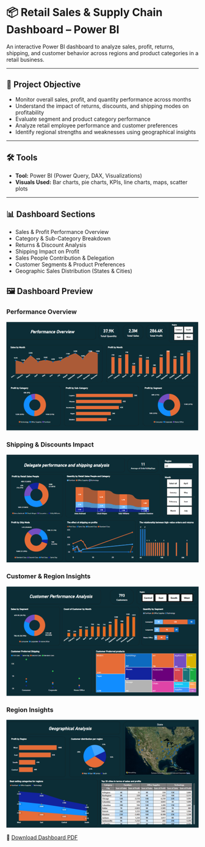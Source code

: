 # 📦 Retail Sales & Supply Chain Dashboard – Power BI

An interactive Power BI dashboard to analyze sales, profit, returns, shipping, and customer behavior across regions and product categories in a retail business.

---

## 🎯 Project Objective

- Monitor overall sales, profit, and quantity performance across months
- Understand the impact of returns, discounts, and shipping modes on profitability
- Evaluate segment and product category performance
- Analyze retail employee performance and customer preferences
- Identify regional strengths and weaknesses using geographical insights

---

## 🛠 Tools

- **Tool:** Power BI (Power Query, DAX, Visualizations)
- **Visuals Used:** Bar charts, pie charts, KPIs, line charts, maps, scatter plots

---

## 📊 Dashboard Sections

- Sales & Profit Performance Overview
- Category & Sub-Category Breakdown
- Returns & Discount Analysis
- Shipping Impact on Profit
- Sales People Contribution & Delegation
- Customer Segments & Product Preferences
- Geographic Sales Distribution (States & Cities)

## 🖼️ Dashboard Preview

### Performance Overview
![Overview](screenshots/overview.png)

### Shipping & Discounts Impact
![Shipping Impact](screenshots/suppliers.png)

### Customer & Region Insights
![Customer Region](screenshots/customers.png)

### Region Insights
![Region](screenshots/Region.png)


📄 [Download Dashboard PDF](Retail-Supply-Chain-Sales.pdf)


